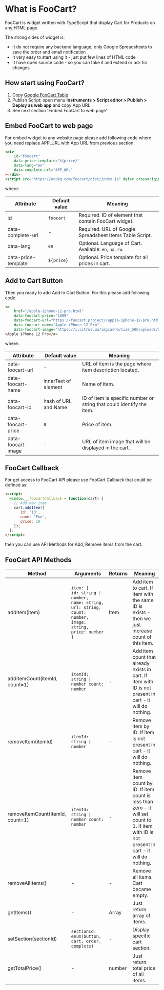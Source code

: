 # What is FooCart?

FooCart is widget written with TypeScript that display Cart for Products on any HTML page.

The strong sides of widget is:
* It do not require any backend language, only Google Spreadsheets to save the order and email notification
* It very easy to start using it - just put few lines of HTML code
* It have open source code - so you can take it and extend or ask for changes

## How start using FooCart?

1. Copy [Google FooCart Table](https://docs.google.com/spreadsheets/d/1UVQQTNUIaUxZyBc1gjBgqGaf9EuU5Onorn3wqybeFz4/edit)
2. Publish Script: open menu **Instruments > Script editor > Publish > Deploy as web app** and copy App URL
3. See next section 'Embed FooCart to web page'

## Embed FooCart to web page

For embed widget to any website page please add following code where you need replace APP_URL with App URL from previous section:

```html
<div
    id="foocart"
    data-price-template="${price}"
    data-lang="en"
    data-complete-url="APP_URL"
></div>
<script src="https://unpkg.com/foocart/dist/index.js" defer crossorigin="anonymous"></script>
```

where:

| Attribute           | Default value | Meaning                                                 |
|---------------------|---------------|---------------------------------------------------------|
| id                  | `foocart`       | Required. ID of element that contain FooCart widget.    |
| data-complete-url   | -             | Required. URL of Google Spreadsheet Items Table Script. |
| data-lang           | `en`            | Optional. Language of Cart. Available: `en`, `ua`, `ru`.      |
| data-price-template | `${price}`      | Optional. Price template for all prices in cart.        |

## Add to Cart Button

Then you ready to add Add to Cart Button. For this please add following code:

```html
<a
    href="/apple-iphone-12-pro.html"
    data-foocart-price="1099"
    data-foocart-url="https://foocart.project//apple-iphone-12-pro.html"
    data-foocart-name="Apple iPhone 12 Pro"
    data-foocart-image="https://i.citrus.ua/imgcache/size_500/uploads/shop/8/d/8d515e4a0b98bb5c151a628aada312a2.jpg"
>Apple iPhone 12 Pro</a>
```

where:

| Attribute          | Default value        | Meaning                                                               |
|--------------------|----------------------|-----------------------------------------------------------------------|
| data-foocart-url   | -                    | URL of item is the page where item description located.               |
| data-foocart-name  | innerText of element | Name of item.                                                         |
| data-foocart-id    | hash of URL and Name | ID of item is specific number or string that could identify the item. |
| data-foocart-price | `0`                    | Price of item.                                                        |
| data-foocart-image | -                    | URL of item image that will be displayed in the cart.                 |

## FooCart Callback

For get access to FooCart API please use FooCart Callback that could be defined as:

```html
<script>
  window.__foocartCallback = function(cart) {
    // Add new item
    cart.addItem({
       id: '10',
       name: 'Foo',
       price: 10
    });
  };
</script>
```

then you can use API Methods for Add, Remove items from the cart.

## FooCart API Methods

| Method                           | Arguments                                                                                                                | Returns     | Meaning                                                                                                                                         |
|----------------------------------|--------------------------------------------------------------------------------------------------------------------------|-------------|-------------------------------------------------------------------------------------------------------------------------------------------------|
| addItem(item)                    | `item: {    id: string \| number,    name: string,    url: string,    count: number,    image: string,    price: number }` | Item        | Add item to cart. If item with the same ID is exists - then we just increase count of this item.                                                |
| addItemCount(itemId, count=1)    | `itemId: string \| number count: number`                                                                                   | -           | Add item count that already exists in cart. If item with ID is not present in cart - it will do nothing.                                        |
| removeItem(itemId)               | `itemId: string \| number`                                                                                                 | -           | Remove item by ID. If item is not present in cart - it will do nothing.                                                                         |
| removeItemCount(itemId, count=1) | `itemId: string \| number count: number `                                                                                  | -           | Remove item count by ID. If item count is less than zero - it will set count to 1. If item with ID is not present in cart - it will do nothing. |
| removeAllItems()                 | -                                                                                                                        | -           | Remove all items. Cart became empty.                                                                                                            |
| getItems()                       | -                                                                                                                        | Array<Item> | Just return array of items.                                                                                                                     |
| setSection(sectionId)            | `sectionId: enum(button, cart, order, complete)`                                                                           | -           | Display specific cart section.                                                                                                                  |
| getTotalPrice()                  | -                                                                                                                        | number      | Just return total price of all items.                                                                                                           |
